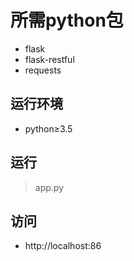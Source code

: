 # 所需python包

- flask
- flask-restful
- requests

## 运行环境

- python≥3.5

## 运行
  > app.py
  
## 访问

- http://localhost:86
